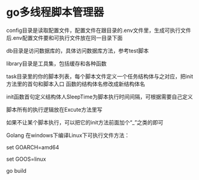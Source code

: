 # go多线程脚本管理器
config目录是读取配置文件，配置文件在跟目录的.env文件里，生成可执行文件后.env配置文件要和可执行文件放在同一目录下面

db目录是访问数据库的，具体访问数据库方法，参考test脚本

library目录是工具集，包括缓存和各种函数

task目录里的你的脚本列表，每个脚本文件定义一个任务结构体与之对应，把init方法里的首句和脚本入口 函数的结构体名修改成新结构体名

init函数首句定义结构体人SleepTime为脚本执行时间间隔，可根据需要自己定义

脚本所有的执行逻辑放在Excute方法里写

如果不让某个脚本执行，可以把它的init方法前面加个“_”之类的即可


Golang 在windows下编译Linux下可执行文件方法：

set GOARCH=amd64

set GOOS=linux

go build

